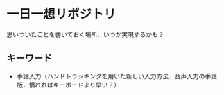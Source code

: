 # 一日一想リポジトリ

思いついたことを書いておく場所．いつか実現するかも？

## キーワード

- 手話入力（ハンドトラッキングを用いた新しい入力方法．音声入力の手話版．慣れればキーボードより早い？）

